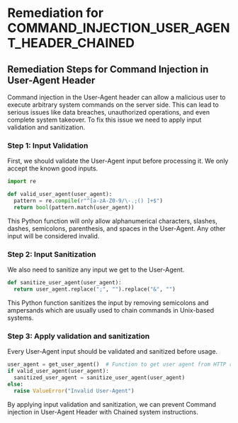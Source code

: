 # Remediation for COMMAND_INJECTION_USER_AGENT_HEADER_CHAINED

## Remediation Steps for Command Injection in User-Agent Header

Command injection in the User-Agent header can allow a malicious user to execute arbitrary system commands on the server side. This can lead to serious issues like data breaches, unauthorized operations, and even complete system takeover. To fix this issue we need to apply input validation and sanitization.

### Step 1: Input Validation
First, we should validate the User-Agent input before processing it. We only accept the known good inputs.

```python
import re

def valid_user_agent(user_agent):
  pattern = re.compile(r"^[a-zA-Z0-9/\-.;() ]+$")
  return bool(pattern.match(user_agent))
```
This Python function will only allow alphanumerical characters, slashes, dashes, semicolons, parenthesis, and spaces in the User-Agent. Any other input will be considered invalid.

### Step 2: Input Sanitization
We also need to sanitize any input we get to the User-Agent.

```python
def sanitize_user_agent(user_agent):
  return user_agent.replace(";", "").replace("&", "")
```
This Python function sanitizes the input by removing semicolons and ampersands which are usually used to chain commands in Unix-based systems.

### Step 3: Apply validation and sanitization
Every User-Agent input should be validated and sanitized before usage.

```python
user_agent = get_user_agent()  # Function to get user agent from HTTP request headers
if valid_user_agent(user_agent):
  sanitized_user_agent = sanitize_user_agent(user_agent)
else:
  raise ValueError("Invalid User-Agent")
```

By applying input validation and sanitization, we can prevent Command injection in User-Agent Header with Chained system instructions.